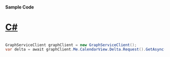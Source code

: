 #### Sample Code
# [C#](#tab/Csharp)

```C#

GraphServiceClient graphClient = new GraphServiceClient();
var delta = await graphClient.Me.CalendarView.Delta.Request().GetAsync();

```
